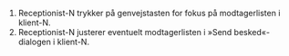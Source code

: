 1. Receptionist-N trykker på genvejstasten for fokus på modtagerlisten i klient-N.
1. Receptionist-N justerer eventuelt modtagerlisten i »Send besked«-dialogen i klient-N.
